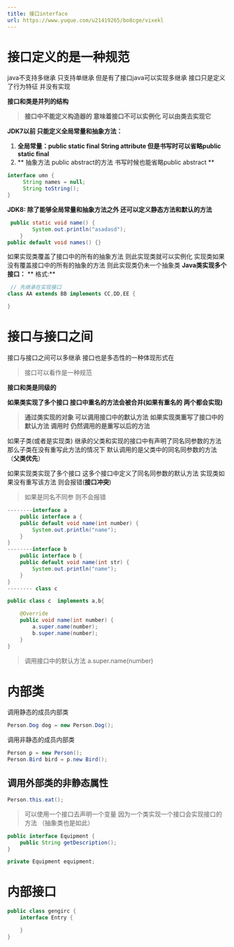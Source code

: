 ```yaml
---
title: 接口interface
url: https://www.yuque.com/u21419265/bo8cge/vixekl
---
```


<a name="mglOT"></a>

# 接口定义的是一种规范

java不支持多继承 只支持单继承 但是有了接口java可以实现多继承
接口只是定义了行为特征 并没有实现

**接口和类是并列的结构**

> **接口中不能定义构造器的 意味着接口不可以实例化 可以由类去实现它**

**JDK7以前 只能定义全局常量和抽象方法：**

1. **全局常量：public static final String attribute 但是书写时可以省略public static final**
2. ** 抽象方法 public abstract的方法 书写时候也能省略public abstract **

```java
interface umn {
     String names = null;
     String toString();
}
```

**JDK8: 除了能够全局常量和抽象方法之外 还可以定义静态方法和默认的方法**

```java
 public static void name() {
        System.out.println("asadasd");
    }
public default void names() {}
```

如果实现类覆盖了接口中的所有的抽象方法 则此实现类就可以实例化
实现类如果没有覆盖接口中的所有的抽象的方法 则此实现类仍未一个抽象类&#x20;
**Java类实现多个接口：**
** 格式:**

```java
 // 先继承在实现接口
class AA extends BB implements CC,DD,EE {

}
```

<a name="ANMrs"></a>

# 接口与接口之间

接口与接口之间可以多继承
接口也是多态性的一种体现形式在

> 接口可以看作是一种规范

**接口和类是同级的**

**如果类实现了多个接口 接口中重名的方法会被合并(如果有重名的 两个都会实现)**

> **通过类实现的对象 可以调用接口中的默认方法**
> **如果实现类重写了接口中的默认方法 调用时 仍然调用的是重写以后的方法**

如果子类(或者是实现类) 继承的父类和实现的接口中有声明了同名同参数的方法
那么子类在没有重写此方法的情况下 默认调用的是父类中的同名同参数的方法（**父类优先**）

如果实现类实现了多个接口 这多个接口中定义了同名同参数的默认方法  实现类如果没有重写该方法 则会报错(**接口冲突**)

> 如果是同名不同参 则不会报错

```java
--------interface a
    public interface a {
    public default void name(int number) {
        System.out.println("name");
    }
}
--------interface b
    public interface b {
    public default void name(int str) {
        System.out.println("name");
    }
}
-------- class c

public class c  implements a,b{

    @Override
    public void name(int number) {
        a.super.name(number);
        b.super.name(number);
    }
}
```

> 调用接口中的默认方法 a.super.name(number)

<a name="LsFip"></a>

# 内部类

调用静态的成员内部类

```java
Person.Dog dog = new Person.Dog();
```

调用非静态的成员内部类

```java
Person p = new Person();
Person.Bird bird = p.new Bird();
```

<a name="s6GiI"></a>

## 调用外部类的非静态属性

```java
Person.this.eat();
```

> 可以使用一个接口去声明一个变量 因为一个类实现一个接口会实现接口的方法 （抽象类也是如此）

```java
public interface Equipment {
    public String getDescription();
}

private Equipment equipment;
```

<a name="j9eWY"></a>

# 内部接口

```java
public class gengirc {
    interface Entry {

    }
}

```
